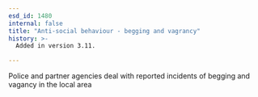 ```yaml
---
esd_id: 1480
internal: false
title: "Anti-social behaviour - begging and vagrancy"
history: >-
  Added in version 3.11.

---
```


Police and partner agencies deal with reported incidents of begging and vagancy in the local area

